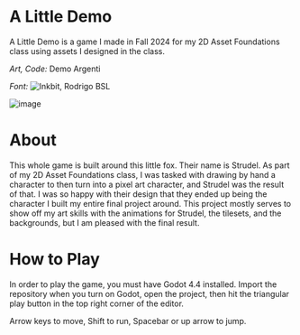 # A Little Demo

A Little Demo is a game I made in Fall 2024 for my 2D Asset Foundations class using assets I designed in the class.

*Art, Code:* Demo Argenti

*Font:* ![Inkbit](https://bsl.itch.io/inkbit), Rodrigo BSL

![image](https://github.com/user-attachments/assets/1ad51e76-b0df-42b3-8a51-f20d5acfb0e2)

# About

This whole game is built around this little fox. Their name is Strudel. As part of my 2D Asset Foundations class, I was tasked with drawing by hand a character to then turn into a pixel art character, and Strudel was the result of that. I was so happy with their design that they ended up being the character I built my entire final project around. This project mostly serves to show off my art skills with the animations for Strudel, the tilesets, and the backgrounds, but I am pleased with the final result.

# How to Play

In order to play the game, you must have Godot 4.4 installed. Import the repository when you turn on Godot, open the project, then hit the triangular play button in the top right corner of the editor.

Arrow keys to move, Shift to run, Spacebar or up arrow to jump.
